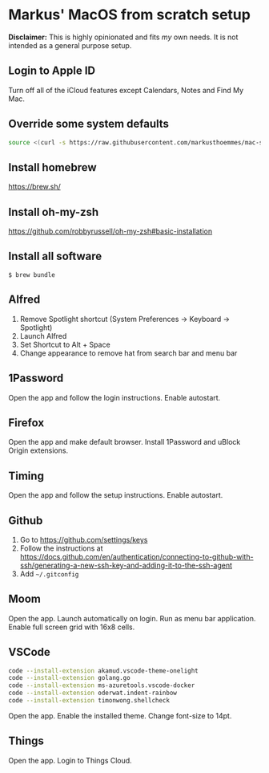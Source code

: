 # Markus' MacOS from scratch setup

**Disclaimer:** This is highly opinionated and fits *my* own needs. It is not intended as a general purpose setup.

## Login to Apple ID

Turn off all of the iCloud features except Calendars, Notes and Find My Mac.

## Override some system defaults

```bash
source <(curl -s https://raw.githubusercontent.com/markusthoemmes/mac-setup/master/.macos)
```

## Install homebrew

https://brew.sh/


## Install oh-my-zsh

https://github.com/robbyrussell/oh-my-zsh#basic-installation

## Install all software

```
$ brew bundle
```

## Alfred

1. Remove Spotlight shortcut (System Preferences -> Keyboard -> Spotlight)
2. Launch Alfred
3. Set Shortcut to Alt + Space
4. Change appearance to remove hat from search bar and menu bar

## 1Password

Open the app and follow the login instructions. Enable autostart.

## Firefox

Open the app and make default browser. Install 1Password and uBlock Origin extensions.

## Timing

Open the app and follow the setup instructions. Enable autostart.

## Github

1. Go to https://github.com/settings/keys
2. Follow the instructions at https://docs.github.com/en/authentication/connecting-to-github-with-ssh/generating-a-new-ssh-key-and-adding-it-to-the-ssh-agent
3. Add `~/.gitconfig`

## Moom

Open the app. Launch automatically on login. Run as menu bar application. Enable full screen grid with 16x8 cells.

## VSCode

```bash
code --install-extension akamud.vscode-theme-onelight
code --install-extension golang.go
code --install-extension ms-azuretools.vscode-docker
code --install-extension oderwat.indent-rainbow
code --install-extension timonwong.shellcheck
```

Open the app. Enable the installed theme. Change font-size to 14pt.

## Things

Open the app. Login to Things Cloud.